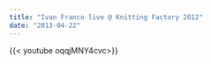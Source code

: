```yaml
---
title: "Ivan Franco live @ Knitting Factory 2012"
date: "2013-04-22"
---
```

{{< youtube oqqjMNY4cvc>}}
